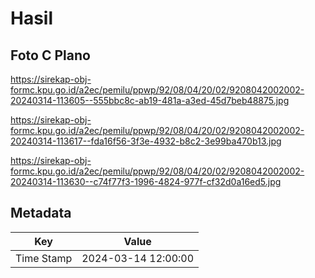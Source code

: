 # Hasil

## Foto C Plano

https://sirekap-obj-formc.kpu.go.id/a2ec/pemilu/ppwp/92/08/04/20/02/9208042002002-20240314-113605--555bbc8c-ab19-481a-a3ed-45d7beb48875.jpg

https://sirekap-obj-formc.kpu.go.id/a2ec/pemilu/ppwp/92/08/04/20/02/9208042002002-20240314-113617--fda16f56-3f3e-4932-b8c2-3e99ba470b13.jpg

https://sirekap-obj-formc.kpu.go.id/a2ec/pemilu/ppwp/92/08/04/20/02/9208042002002-20240314-113630--c74f77f3-1996-4824-977f-cf32d0a16ed5.jpg


## Metadata

| Key        | Value               |
| ---------- | ------------------- |
| Time Stamp | 2024-03-14 12:00:00 |



